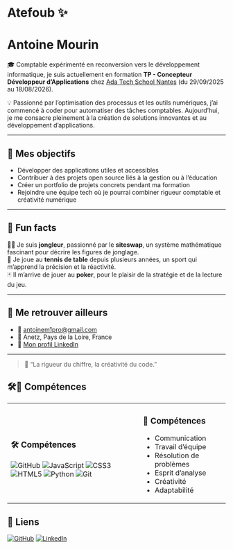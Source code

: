 # Atefoub ✨

# Antoine Mourin

🎓 Comptable expérimenté en reconversion vers le développement informatique, je suis actuellement en formation **TP - Concepteur Développeur d’Applications** chez [Ada Tech School Nantes](https://adatechschool.fr/) (du 29/09/2025 au 18/08/2026).

💡 Passionné par l’optimisation des processus et les outils numériques, j’ai commencé à coder pour automatiser des tâches comptables. Aujourd’hui, je me consacre pleinement à la création de solutions innovantes et au développement d’applications.

---

## 🎯 Mes objectifs

- Développer des applications utiles et accessibles  
- Contribuer à des projets open source liés à la gestion ou à l’éducation  
- Créer un portfolio de projets concrets pendant ma formation  
- Rejoindre une équipe tech où je pourrai combiner rigueur comptable et créativité numérique  

---

## 🌱 Fun facts

🤹‍♂️ Je suis **jongleur**, passionné par le **siteswap**, un système mathématique fascinant pour décrire les figures de jonglage.  
🏓 Je joue au **tennis de table** depuis plusieurs années, un sport qui m’apprend la précision et la réactivité.  
🃏 Il m’arrive de jouer au **poker**, pour le plaisir de la stratégie et de la lecture du jeu.

---

## 🔗 Me retrouver ailleurs

- 📧 [antoinem1pro@gmail.com](mailto:antoinem1pro@gmail.com)  
- 📍 Anetz, Pays de la Loire, France  
- 💼 [Mon profil LinkedIn](https://www.linkedin.com/in/antoine-mourin-0033ab233/)  

---

> 🚀 “La rigueur du chiffre, la créativité du code.”

## 🛠️🤝 Compétences 
<table><tr>
<td>
<h3>🛠️ Compétences</h3>
<div>
<img alt="GitHub" src="https://img.shields.io/badge/GitHub-181717?style=flat&logo=github&logoColor=white" />
<img alt="JavaScript" src="https://img.shields.io/badge/JavaScript-F7DF1E?style=flat&logo=javascript&logoColor=white" />
<img alt="CSS3" src="https://img.shields.io/badge/CSS3-1572B6?style=flat&logo=css3&logoColor=white" />
<img alt="HTML5" src="https://img.shields.io/badge/HTML5-E34F26?style=flat&logo=html5&logoColor=white" />
<img alt="Python" src="https://img.shields.io/badge/Python-3776AB?style=flat&logo=python&logoColor=white" />
<img alt="Git" src="https://img.shields.io/badge/Git-F05032?style=flat&logo=git&logoColor=white" />
</div>
</td>
<td>
<h3>🤝 Compétences</h3>
<ul>
<li>Communication</li>
<li>Travail d’équipe</li>
<li>Résolution de problèmes</li>
<li>Esprit d’analyse</li>
<li>Créativité</li>
<li>Adaptabilité</li>
</ul>
</td>
</tr></table>

## 🔗 Liens
[![GitHub](https://img.shields.io/badge/GitHub-181717?logo=github&logoColor=white)](https://github.com/Atefoub)
[![LinkedIn](https://img.shields.io/badge/LinkedIn-0A66C2?logo=linkedin&logoColor=white)](https://www.linkedin.com/in/antoine-mourin-0033ab233/)
